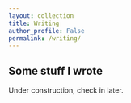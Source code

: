 ```yaml
---
layout: collection
title: Writing
author_profile: False
permalink: /writing/
---
```

## Some stuff I wrote

Under construction, check in later.